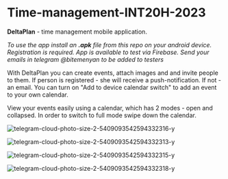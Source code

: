 # Time-management-INT20H-2023
**DeltaPlan** - time management mobile application.

*To use the app install an **.apk** file from this repo on your android device. Registration is required.*
*App is available to test via Firebase. Send your emails in telegram @bitemenyan to be added to testers*

With DeltaPlan you can create events, attach images and and invite people to them. If person is registered - she will receive a push-notification. If not - an email. You can turn on "Add to device calendar switch" to add an event to your own calendar.

View your events easily using a calendar, which has 2 modes - open and collapsed. In order to switch to full mode swipe down the calendar.

![telegram-cloud-photo-size-2-5409093542594332316-y](https://user-images.githubusercontent.com/55760070/217294917-31d64124-be35-4295-a67d-59cf3e1bb2aa.jpg)

![telegram-cloud-photo-size-2-5409093542594332313-y](https://user-images.githubusercontent.com/55760070/217295087-9e4f2962-6369-40d6-aca5-370e952e32bc.jpg)

![telegram-cloud-photo-size-2-5409093542594332315-y](https://user-images.githubusercontent.com/55760070/217295144-51ddec6f-fa81-43c4-95f2-916363214c1f.jpg)

![telegram-cloud-photo-size-2-5409093542594332318-y](https://user-images.githubusercontent.com/55760070/217295194-83f79b16-0051-42a4-9cd3-3f4774e7afd7.jpg)

